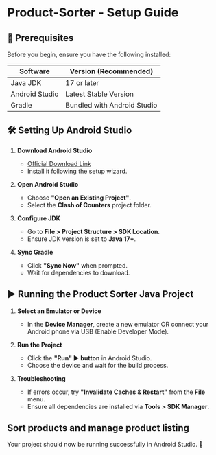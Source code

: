 # Product-Sorter - Setup Guide

## 📌 Prerequisites
Before you begin, ensure you have the following installed:

| Software       | Version (Recommended) |
|---------------|----------------------|
| Java JDK      | 17 or later          |
| Android Studio | Latest Stable Version |
| Gradle        | Bundled with Android Studio |

## 🛠️ Setting Up Android Studio

1. **Download Android Studio**  
   - [Official Download Link](https://developer.android.com/studio)
   - Install it following the setup wizard.

2. **Open Android Studio**  
   - Choose **"Open an Existing Project"**.
   - Select the **Clash of Counters** project folder.

3. **Configure JDK**  
   - Go to **File > Project Structure > SDK Location**.
   - Ensure JDK version is set to **Java 17+**.

4. **Sync Gradle**  
   - Click **"Sync Now"** when prompted.
   - Wait for dependencies to download.

## ▶️ Running the Product Sorter Java Project

1. **Select an Emulator or Device**  
   - In the **Device Manager**, create a new emulator OR connect your Android phone via USB (Enable Developer Mode).

2. **Run the Project**  
   - Click the **"Run" ▶ button** in Android Studio.
   - Choose the device and wait for the build process.

3. **Troubleshooting**  
   - If errors occur, try **"Invalidate Caches & Restart"** from the **File** menu.
   - Ensure all dependencies are installed via **Tools > SDK Manager**.

## Sort products and manage product listing
Your project should now be running successfully in Android Studio. 🚀
